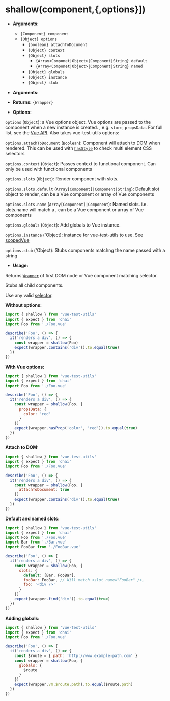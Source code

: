 # shallow(component,{,options}])

- **Arguments:**

  - `{Component} component`
  - `{Object} options`
    - `{boolean} attachToDocument`
    - `{Object} context`
    - `{Object} slots`  
        - `{Array<Componet|Object>|Component|String} default`  
        - `{Array<Componet|Object>|Component|String} named`  
    - `{Object} globals`
    - `{Object} instance`
    - `{Object} stub` 
    
- **Arguments:**

- **Returns:** `{Wrapper}`

- **Options:**

`options` (`Object`): a Vue options object. Vue options are passed to the component when a new instance is created. , e.g. `store`, `propsData`. For full list, see the [Vue API](https://vuejs.org/v2/api/). Also takes vue-test-utils options:

`options.attachToDocument` (`Boolean`): Component will attach to DOM when rendered. This can be used with [`hasStyle`](/api/wrapper/hasStyle.md) to check multi element CSS selectors

`options.context` (`Object`): Passes context to functional component. Can only be used with functional components

`options.slots` (`Object`): Render component with slots.

`options.slots.default` (`Array[Component]|Component|String`): Default slot object to render, can be a Vue component or array of Vue components

`options.slots.name` (`Array[Component]|Component`): Named slots. i.e. slots.name will match a <slot name="name" />, can be a Vue component or array of Vue components

`options.globals` (`Object`): Add globals to Vue instance.

`options.instance` ('Object): instance for vue-test-utils to use. See [scopedVue](/api/scopedVue.md)

`options.stub` ('Object): Stubs components matchng the name passed with a string 

- **Usage:**

Returns [`Wrapper`](/api/wrapper/README.md) of first DOM node or Vue component matching selector. 

Stubs all child components.

Use any valid [selector](/api/selectors.md).

**Without options:**

```js
import { shallow } from 'vue-test-utils'
import { expect } from 'chai'
import Foo from './Foo.vue'

describe('Foo', () => {
  it('renders a div', () => {
    const wrapper = shallow(Foo)
    expect(wrapper.contains('div')).to.equal(true)
  })
})
```

**With Vue options:**

```js
import { shallow } from 'vue-test-utils'
import { expect } from 'chai'
import Foo from './Foo.vue'

describe('Foo', () => {
  it('renders a div', () => {
    const wrapper = shallow(Foo, {
      propsData: {
        color: 'red'
      }
    })
    expect(wrapper.hasProp('color', 'red')).to.equal(true)
  })
})
```

**Attach to DOM:**

```js
import { shallow } from 'vue-test-utils'
import { expect } from 'chai'
import Foo from './Foo.vue'

describe('Foo', () => {
  it('renders a div', () => {
    const wrapper = shallow(Foo, {
      attachToDocument: true
    })
    expect(wrapper.contains('div')).to.equal(true)
  })
})
```

**Default and named slots:**

```js
import { shallow } from 'vue-test-utils'
import { expect } from 'chai'
import Foo from './Foo.vue'
import Bar from './Bar.vue'
import FooBar from './FooBar.vue'

describe('Foo', () => {
  it('renders a div', () => {
    const wrapper = shallow(Foo, {
      slots: {
        default: [Bar, FooBar],
        fooBar: FooBar, // Will match <slot name="FooBar" />,
        foo: '<div />'
      }
    })
    expect(wrapper.find('div')).to.equal(true)
  })
})
```

**Adding globals:**

```js
import { shallow } from 'vue-test-utils'
import { expect } from 'chai'
import Foo from './Foo.vue'

describe('Foo', () => {
  it('renders a div', () => {
    const $route = { path: 'http://www.example-path.com' }
    const wrapper = shallow(Foo, {
      globals: {
        $route
      }
    })
    expect(wrapper.vm.$route.path).to.equal($route.path)
  })
})
```
